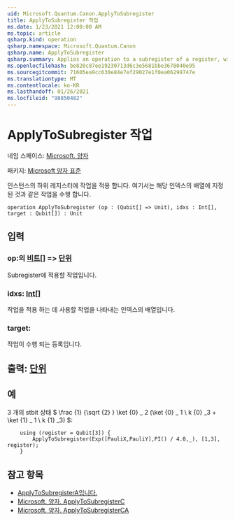 ```yaml
---
uid: Microsoft.Quantum.Canon.ApplyToSubregister
title: ApplyToSubregister 작업
ms.date: 1/23/2021 12:00:00 AM
ms.topic: article
qsharp.kind: operation
qsharp.namespace: Microsoft.Quantum.Canon
qsharp.name: ApplyToSubregister
qsharp.summary: Applies an operation to a subregister of a register, with qubits specified by an array of their indices.
ms.openlocfilehash: be820c87ee19230713d6c3e5681bbe3678040e95
ms.sourcegitcommit: 71605ea9cc630e84e7ef29027e1f0ea06299747e
ms.translationtype: MT
ms.contentlocale: ko-KR
ms.lasthandoff: 01/26/2021
ms.locfileid: "98850482"
---
```

# <a name="applytosubregister-operation"></a>ApplyToSubregister 작업

네임 스페이스: [Microsoft. 양자](xref:Microsoft.Quantum.Canon)

패키지: [Microsoft 양자 표준](https://nuget.org/packages/Microsoft.Quantum.Standard)


인스턴스의 하위 레지스터에 작업을 적용 합니다. 여기서는 해당 인덱스의 배열에 지정 된 것과 같은 작업을 수행 합니다.

```qsharp
operation ApplyToSubregister (op : (Qubit[] => Unit), idxs : Int[], target : Qubit[]) : Unit
```


## <a name="input"></a>입력

### <a name="op--qubit--unit"></a>op:의 [비트](xref:microsoft.quantum.lang-ref.qubit)[] => [단위](xref:microsoft.quantum.lang-ref.unit) 

Subregister에 적용할 작업입니다.


### <a name="idxs--int"></a>idxs: [Int](xref:microsoft.quantum.lang-ref.int)[]

작업을 적용 하는 데 사용할 작업을 나타내는 인덱스의 배열입니다.


### <a name="target--qubit"></a>target: [](xref:microsoft.quantum.lang-ref.qubit)

작업이 수행 되는 등록입니다.



## <a name="output--unit"></a>출력: [단위](xref:microsoft.quantum.lang-ref.unit)



## <a name="example"></a>예

3 개의 stbit 상태 $ \frac {1} {\sqrt {2} } \ket {0} \_ 2 (\ket {0} \_ 1 \ k {0} _3 + \ket {1} \_ 1 \ k {1} _3) $:

```qsharp
    using (register = Qubit[3]) {
        ApplyToSubregister(Exp([PauliX,PauliY],PI() / 4.0,_), [1,3], register);
    }
```

## <a name="see-also"></a>참고 항목

- [ApplyToSubregisterA입니다.](xref:Microsoft.Quantum.Canon.ApplyToSubregisterA)
- [Microsoft. 양자. ApplyToSubregisterC](xref:Microsoft.Quantum.Canon.ApplyToSubregisterC)
- [Microsoft. 양자. ApplyToSubregisterCA](xref:Microsoft.Quantum.Canon.ApplyToSubregisterCA)